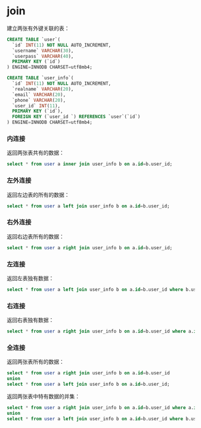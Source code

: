 # join

建立两张有外键关联的表：

``` sql
CREATE TABLE `user`(  
  `id` INT(11) NOT NULL AUTO_INCREMENT,
  `username` VARCHAR(30),
  `userpass` VARCHAR(40),
  PRIMARY KEY (`id`)
) ENGINE=INNODB CHARSET=utf8mb4;

CREATE TABLE `user_info`(  
  `id` INT(11) NOT NULL AUTO_INCREMENT,
  `realname` VARCHAR(20),
  `email` VARCHAR(20),
  `phone` VARCHAR(20),
  `user_id` INT(11),
  PRIMARY KEY (`id`),
  FOREIGN KEY (`user_id `) REFERENCES `user`(`id`)
) ENGINE=INNODB CHARSET=utf8mb4;
```

### 内连接
返回两张表共有的数据：

``` sql
select * from user a inner join user_info b on a.id=b.user_id;
```

### 左外连接
返回左边表的所有的数据：

``` sql
select * from user a left join user_info b on a.id=b.user_id;
```

### 右外连接
返回右边表所有的数据：

``` sql
select * from user a right join user_info b on a.id=b.user_id;
```

### 左连接
返回左表独有数据：

``` sql
select * from user a left join user_info b on a.id=b.user_id where b.user_id is null;
```

### 右连接
返回右表独有数据：

``` sql
select * from user a right join user_info b on a.id=b.user_id where a.id is null;
```

### 全连接
返回两张表所有的数据：

``` sql
select * from user a right join user_info b on a.id=b.user_id 
union 
select * from user a left join user_info b on a.id=b.user_id;
```

返回两张表中特有数据的并集：

``` sql
select * from user a right join user_info b on a.id=b.user_id where a.id is null 
union 
select * from user a left join user_info b on a.id=b.user_id where b.user_id is null;
```
